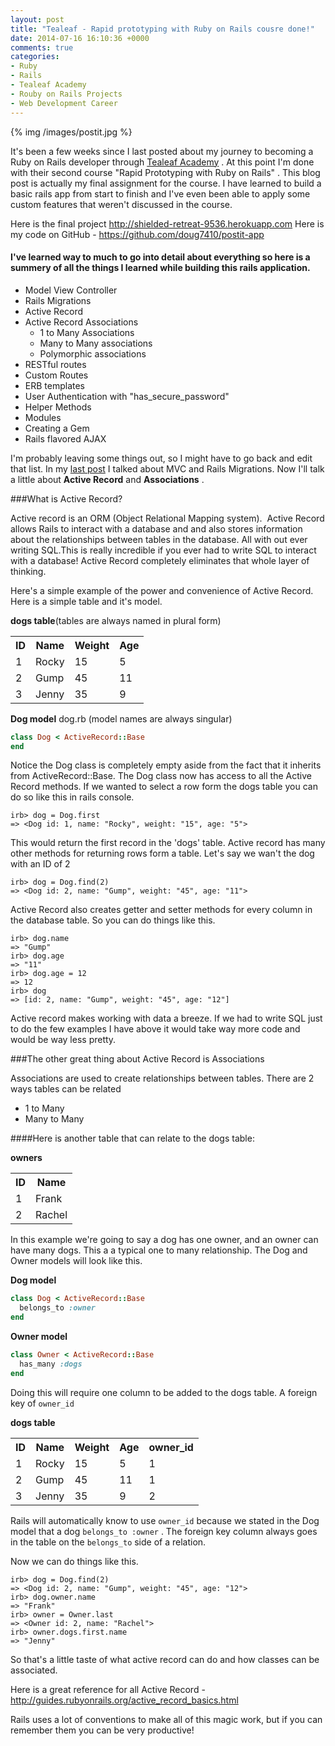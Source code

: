 ```yaml
---
layout: post
title: "Tealeaf - Rapid prototyping with Ruby on Rails cousre done!"
date: 2014-07-16 16:10:36 +0000
comments: true
categories: 
- Ruby
- Rails
- Tealeaf Academy
- Rouby on Rails Projects
- Web Development Career
---
```


{% img /images/postit.jpg %}

It's been a few weeks since I last posted about my journey to becoming a Ruby on Rails developer through <a href="http://gotealeaf.com">Tealeaf Academy</a> . At this point I'm done with their second course "Rapid Prototyping with Ruby on Rails" . This blog post is actually my final assignment for the course. I have learned to build a basic rails app from start to finish and I've even been able to apply some custom features that weren't discussed in the course. <!--more-->

Here is the final project http://shielded-retreat-9536.herokuapp.com
Here is my code on GitHub - https://github.com/doug7410/postit-app

#### I've learned way to much to go into detail about everything so here is a summery of all the things I learned while building this rails application.</h4>

  - Model View Controller
  - Rails Migrations
  - Active Record
  - Active Record Associations
    - 1 to Many Associations
    - Many to Many associations
    - Polymorphic associations
  - RESTful routes
  - Custom Routes
  - ERB templates
  - User Authentication with "has_secure_password"
  - Helper Methods
  - Modules
  - Creating a Gem
  - Rails flavored AJAX

I'm probably leaving some things out, so I might have to go back and edit that list. In my [last post](http://dsp-websolutions.com/portfolio/2014/06/25/journey-to-ror-developer-part-3) I talked about MVC and Rails Migrations. Now I'll talk a little about **Active Record** and **Associations** .

###What is Active Record?

Active record is an ORM (Object Relational Mapping system).  Active Record allows Rails to interact with a database and and also stores information about the relationships between tables in the database. All with out ever writing SQL.This is really incredible if you ever had to write SQL to interact with a database! Active Record completely eliminates that whole layer of thinking.

Here's a simple example of the power and convenience of Active Record. Here is a simple table and it's model.

**dogs table**(tables are always named in plural form)

<table class="table">
  <tr>
    <th>ID</th>
    <th>Name</th>
    <th>Weight</th>
    <th>Age</th>
  </tr>
  <tr>
    <td>1</td>
    <td>Rocky</td>
    <td>15</td>
    <td>5</td>
  </tr>
  <tr>
    <td>2</td>
    <td>Gump</td>
    <td>45</td>
    <td>11</td>
  </tr>
  <tr>
    <td>3</td>
    <td>Jenny</td>
    <td>35</td>
    <td>9</td>
  </tr>
</table>

**Dog model** dog.rb (model names are always singular)

```ruby
class Dog < ActiveRecord::Base
end
```

Notice the Dog class is completely empty aside from the fact that it inherits from ActiveRecord::Base. The Dog class now has access to all the Active Record methods. If we wanted to select a row form the dogs table you can do so like this in rails console. 

```
irb> dog = Dog.first
=> <Dog id: 1, name: "Rocky", weight: "15", age: "5">
```

This would return the first record in the 'dogs' table. Active record has many other methods for returning rows form a table. Let's say we wan't the dog with an ID of 2

```
irb> dog = Dog.find(2)
=> <Dog id: 2, name: "Gump", weight: "45", age: "11">
```

 Active Record also creates getter and setter methods for every column in the database table. So you can do things like this. 

```
irb> dog.name
=> "Gump"
irb> dog.age
=> "11"
irb> dog.age = 12
=> 12
irb> dog
=> [id: 2, name: "Gump", weight: "45", age: "12"]
```

Active record makes working with data a breeze. If we had to write SQL just to do the few examples I have above it would take way more code and would be way less pretty. 

###The other great thing about Active Record is Associations

Associations are used to create relationships between tables. There are 2 ways tables can be related

- 1 to Many
- Many to Many


####Here is another table that can relate to the dogs table:

**owners**

<table class="table">
  <tr>
    <th>ID</th>
    <th>Name</th>
  </tr>
  <tr>
    <td>1</td>
    <td>Frank</td>
  </tr>
  <tr>
    <td>2</td>
    <td>Rachel</td>
  </tr>
</table>

In this example we're going to say a dog has one owner, and an owner can have many dogs. This a a typical one to many relationship. The Dog and Owner models will look like this. 

**Dog model**

```ruby
class Dog < ActiveRecord::Base
  belongs_to :owner
end
```

**Owner model**

```ruby
class Owner < ActiveRecord::Base
  has_many :dogs
end
```

Doing this will require one column to be added to the dogs table. A foreign key of `owner_id`

**dogs table**

<table class="table">
  <tr>
    <th>ID</th>
    <th>Name</th>
    <th>Weight</th>
    <th>Age</th>
    <th>owner_id</th>
  </tr>
  <tr>
    <td>1</td>
    <td>Rocky</td>
    <td>15</td>
    <td>5</td>
    <td>1</td>
  </tr>
  <tr>
    <td>2</td>
    <td>Gump</td>
    <td>45</td>
    <td>11</td>
    <td>1</td>
  </tr>
  <tr>
    <td>3</td>
    <td>Jenny</td>
    <td>35</td>
    <td>9</td>
    <td>2</td>
  </tr>
</table>

Rails will automatically know to use `owner_id` because we stated in the Dog model that a dog `belongs_to :owner` . The foreign key column always goes in the table on the `belongs_to` side of a relation. 

Now we can do things like this. 

```
irb> dog = Dog.find(2)
=> <Dog id: 2, name: "Gump", weight: "45", age: "12">
irb> dog.owner.name
=> "Frank"
irb> owner = Owner.last
=> <Owner id: 2, name: "Rachel">
irb> owner.dogs.first.name
=> "Jenny"
```


So that's a little taste of what active record can do and how classes can be associated. 

Here is a great reference for all Active Record - http://guides.rubyonrails.org/active_record_basics.html

Rails uses a lot of conventions to make all of this magic work, but if you can remember them you can be very productive!
